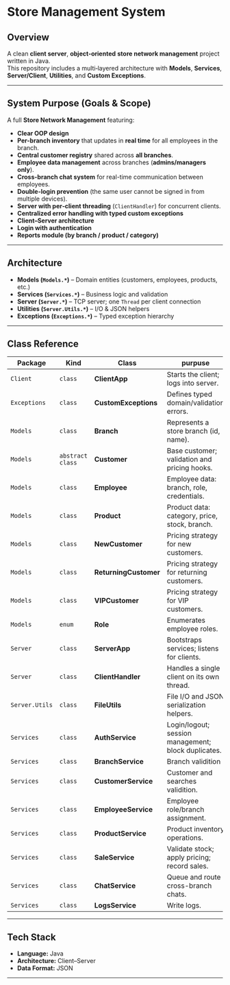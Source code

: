 # Store Management System


## Overview
A clean **client server**, **object‑oriented** **store network management** project written in Java.  
This repository includes a multi‑layered architecture with **Models**, **Services**, **Server/Client**, **Utilities**, and **Custom Exceptions**. 

---

## System Purpose (Goals & Scope)

A full **Store Network Management** featuring:

-  **Clear OOP design**
- **Per-branch inventory** that updates in **real time** for all employees in the branch.
- **Central customer registry** shared across **all branches**.
- **Employee data management** across branches (**admins/managers only**).
- **Cross-branch chat system** for real-time communication between employees.
- **Double-login prevention** (the same user cannot be signed in from multiple devices).
- **Server with per‑client threading** (`ClientHandler`) for concurrent clients.
- **Centralized error handling with typed custom exceptions**
- **Client–Server architecture** 
- **Login  with authentication**  
- **Reports module (by branch / product / category)**


---

##  Architecture
- **Models (`Models.*`)** – Domain entities (customers, employees, products, etc.)
- **Services (`Services.*`)** – Business logic and validation
- **Server (`Server.*`)** – TCP server; one `Thread` per client connection
- **Utilities (`Server.Utils.*`)** – I/O & JSON helpers
- **Exceptions (`Exceptions.*`)** – Typed exception hierarchy

---


##  Class Reference

| Package | Kind | Class | purpuse |
|---|---|---|---|
| `Client` | `class` | **ClientApp** | Starts the client; logs into server. |
| `Exceptions` | `class` | **CustomExceptions** | Defines typed domain/validation errors. |
| `Models` | `class` | **Branch** | Represents a store branch (id, name). |
| `Models` | `abstract class` | **Customer** | Base customer; validation and pricing hooks. |
| `Models` | `class` | **Employee** | Employee data: branch, role, credentials. |
| `Models` | `class` | **Product** | Product data: category, price, stock, branch. |
| `Models` | `class` | **NewCustomer** | Pricing strategy for new customers. |
| `Models` | `class` | **ReturningCustomer** | Pricing strategy for returning customers. |
| `Models` | `class` | **VIPCustomer** | Pricing strategy for VIP customers. |
| `Models` | `enum` | **Role** | Enumerates employee roles. |
| `Server` | `class` | **ServerApp** | Bootstraps services; listens for clients. |
| `Server` | `class` | **ClientHandler** | Handles a single client on its own thread. |
| `Server.Utils` | `class` | **FileUtils** | File I/O and JSON serialization helpers. |
| `Services` | `class` | **AuthService** | Login/logout; session management; block duplicates. |
| `Services` | `class` | **BranchService** | Branch validition |
| `Services` | `class` | **CustomerService** | Customer and searches validition. |
| `Services` | `class` | **EmployeeService** | Employee role/branch assignment. |
| `Services` | `class` | **ProductService** | Product inventory operations. |
| `Services` | `class` | **SaleService** | Validate stock; apply pricing; record sales. |
| `Services` | `class` | **ChatService** | Queue and route cross-branch chats. |
| `Services` | `class` | **LogsService** | Write logs. |


---

##  Tech Stack

- **Language:** Java  
- **Architecture:** Client–Server  
- **Data Format:** JSON
---
